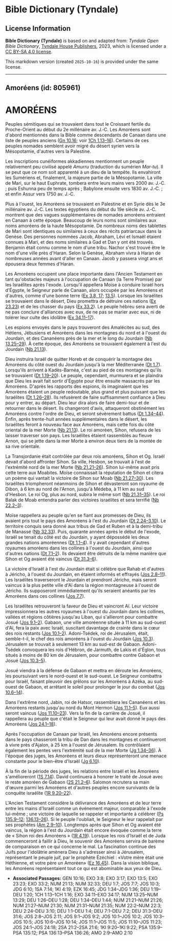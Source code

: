 # Bible Dictionary (Tyndale)

## License Information

**Bible Dictionary (Tyndale)** is based on and adapted from: _Tyndale Open Bible Dictionary_, [Tyndale House Publishers](https://tyndaleopenresources.com/), 2023, which is licensed under a [CC BY-SA 4.0 license](https://creativecommons.org/licenses/by-sa/4.0/legalcode.en).

This markdown version (created `2025-10-16`) is provided under the same license.



--------------------------------

## Amoréens (id: 805961)

AMORÉENS
========

Peuples sémitiques qui se trouvaient dans tout le Croissant fertile du Proche\-Orient au début du 2e millénaire av. J.‑C. Les Amoréens sont d'abord mentionnés dans la Bible comme descendants de Canaan dans une liste de peuples anciens ([Gn 10\.16](https://ref.ly/Gen10:16); voir [1Ch 1\.13–16](https://ref.ly/1Chr1:13-1Chr1:16)). Certains de ces peuples nomades semblent avoir migré du désert syrien vers la Mésopotamie, d'autres vers la Palestine.

Les inscriptions cunéiformes akkadiennes mentionnent un peuple relativement peu civilisé appelé *Amurru* (traduction du sumérien *Mar\-tu*). Il se peut que ce nom soit apparenté à un dieu de la tempête. Ils envahiront les Sumériens et, finalement, la majeure partie de la Mésopotamie. La ville de Mari, sur le haut Euphrate, tombera entre leurs mains vers 2000 av. J.‑C. ; puis Eshunna peu de temps après ; Babylone ensuite vers 1830 av. J.‑C. ; et enfin Assur vers 1750 av. J.‑C.

Plus à l'ouest, les Amoréens se trouvaient en Palestine et en Syrie dès le 3e millénaire av. J.‑C. Les textes égyptiens du début du 19e siècle av. J.‑C. montrent que des vagues supplémentaires de nomades amoréens entraient en Canaan à cette époque. Beaucoup de leurs noms sont similaires aux noms amoréens de la haute Mésopotamie. De nombreux noms des tablettes de Mari sont identiques ou similaires à ceux des récits patriarcaux dans la Genèse. Des personnes nommées Jacob, Abraham, Lévi et Ismaël étaient connues à Mari, et des noms similaires à Gad et Dan y ont été trouvés. Benjamin était connu comme le nom d'une tribu. Nachor s'est trouvé être le nom d'une ville près d'Haran. Selon la Genèse, Abraham vivra à Haran de nombreuses années avant d'aller en Canaan. Jacob y passera vingt ans et épousera deux femmes d'Haran.

Les Amoréens occupent une place importante dans l'Ancien Testament en tant qu'obstacles majeurs à l'occupation de Canaan (la Terre Promise) par les Israélites après l'exode. Lorsqu'il appellera Moïse à conduire Israël hors d'Égypte, le Seigneur parle de Canaan, alors occupée par les Amoréens et d'autres, comme d'une bonne terre ([Ex 3\.8, 17](https://ref.ly/Exod3:8,Exod3:17); [13\.5](https://ref.ly/Exod13:5)). Lorsque les Israélites se trouvaient dans le désert, Dieu promettra de détruire ces nations ([Ex 23\.23](https://ref.ly/Exod23:23)) et de les chasser du pays ([Ex 33\.2](https://ref.ly/Exod33:2)). Le peuple hébreu sera averti de ne pas conclure d'alliances avec eux, de ne pas se marier avec eux, ni de tolérer leur culte des idolâtre ([Ex 34\.11–17](https://ref.ly/Exod34:11-Exod34:17)).

Les espions envoyés dans le pays trouveront des Amalécites au sud, des Hétiens, Jébusiens et Amoréens dans les montagnes du nord et à l'ouest du Jourdain, et des Cananéens près de la mer et le long du Jourdain ([Nb 13\.25–29](https://ref.ly/Num13:25-Num13:29)). À cette époque, des Amoréens se trouvaient également à l'est du Jourdain ([Nb 21\.13](https://ref.ly/Num21:13)).

Dieu instruira Israël de quitter Horeb et de conquérir la montagne des Amoréens du côté ouest du Jourdain jusqu'à la mer Méditerranée ([Dt 1\.7](https://ref.ly/Deut1:7)). Lorsqu'ils arrivent à Kadès\-Barnéa, c'est au pied de ces montagnes qu'ils se trouvaient ([Dt 1\.19–20](https://ref.ly/Deut1:19-Deut1:20)). Le peuple, cependant, murmurera et se plaindra que Dieu les avait fait sortir d'Égypte pour être ensuite massacrés par les Amoréens. D'après les rapports des espions, ils imaginaient que les Amoréens étaient un peuple redoutable, plus grand et plus puissant que les Israélites ([Dt 1\.26–28](https://ref.ly/Deut1:26-Deut1:28)). Ils refusèrent de faire suffisamment confiance à Dieu pour y entrer, au départ. Dieu leur dira alors de faire demi\-tour et de retourner dans le désert. Ils changeront d'avis, attaqueront obstinément les Amoréens contre l'ordre de Dieu, et seront sévèrement battus ([Dt 1\.34–44](https://ref.ly/Deut1:34-Deut1:44)). Enfin, après trente\-huit années supplémentaires dans le désert, les Israélites feront à nouveau face aux Amoréens, mais cette fois du côté oriental de la mer Morte ([Nb 21\.13](https://ref.ly/Num21:13)). Le roi amoréen, Sihon, refusera de les laisser traverser son pays. Les Israélites étaient rassemblés au fleuve Arnon, qui se jette dans la mer Morte à environ deux tiers de la montée de sa rive orientale.

La Transjordanie était contrôlée par deux rois amoréens, Sihon et Og. Israël devait d'abord affronter Sihon. Sa ville, Hesbon, se trouvait à l'est de l'extrémité nord de la mer Morte ([Nb 21\.21–26](https://ref.ly/Num21:21-Num21:26)). Sihon lui\-même avait pris cette terre aux Moabites. Moïse connaissait la réputation de Sihon et citera un poème qui vantait la victoire de Sihon sur Moab ([Nb 21\.27–30](https://ref.ly/Num21:27-Num21:30)). Les Israélites triompheront néanmoins de Sihon et dévasteront son royaume de Dibon, à 6 km au nord de l'Arnon, jusqu'à Médeba, à 11 km au sud d'Hesbon. Le roi Og, plus au nord, subira le même sort ([Nb 21\.31–35](https://ref.ly/Num21:31-Num21:35)). Le roi Balak de Moab entendra parler des victoires israélites et sera terrifié ([Nb 22\.2–3](https://ref.ly/Num22:2-Num22:3)).

Moïse rappellera au peuple qu'en se fiant aux promesses de Dieu, ils avaient pris tout le pays des Amoréens à l'est du Jourdain ([Dt 2\.24–3\.10](https://ref.ly/Deut2:24-Deut3:10)). Le territoire conquis sera donné aux tribus de Gad et Ruben et à la demi\-tribu de Manassé ([Nb 32\.33](https://ref.ly/Num32:33)). Puis, quarante années après le début de l'exode, Israël se tenait du côté est du Jourdain, y ayant dépossédé les deux grandes nations amoréennes ([Dt 1\.1–4](https://ref.ly/Deut1:1-Deut1:4)). Il y avait cependant d'autres royaumes amoréens dans les collines à l'ouest du Jourdain, ainsi que d'autres nations ([Dt 7\.1–2](https://ref.ly/Deut7:1-Deut7:2)). Ils devaient être détruits de la même manière que Sihon et Og avaient été vaincus ([Dt 31\.3–6](https://ref.ly/Deut31:3-Deut31:6)).

La victoire d'Israël à l'est du Jourdain était si célèbre que Rahab et d'autres à Jéricho, à l'ouest du Jourdain, en étaient informés et effrayés ([Jos 2\.8–11](https://ref.ly/Josh2:8-Josh2:11)). Les Israélites traverseront le Jourdain et prendront Jéricho, mais seront vaincus à la plus petite ville d'Aï dans la région montagneuse à l'ouest de Jéricho. Ils supposeront immédiatement qu'ils seraient anéantis par les Amoréens dans ces collines ([Jos 7\.7](https://ref.ly/Josh7:7)).

Les Israélites retrouveront la faveur de Dieu et vaincront Aï. Leur victoire impressionnera les autres royaumes à l'ouest du Jourdain dans les collines, vallées et régions côtières jusqu'au Liban, qui s'allieront pour combattre Josué ([Jos 9\.1–2](https://ref.ly/Josh9:1-Josh9:2)). Gabaon, une ville amoréenne située à 11 km au sud\-ouest d'Aï, fera la paix avec Israël, suscitant davantage de crainte dans le cœur des rois restants ([Jos 10\.1–2](https://ref.ly/Josh10:1-Josh10:2)). Adoni\-Tsédek, roi de Jérusalem, était, semble\-t\-il, le chef des rois amoréens à l'ouest du Jourdain ([Jos 10\.3](https://ref.ly/Josh10:3)). Jérusalem se trouvait à seulement 13 km au sud\-est de Gabaon. Adoni\-Tsédek convoquera les rois d'Hébron, de Jarmuth, de Lakis et d'Églon, tous situés à moins de 80 km de Jérusalem, pour combattre contre Gabaon et Josué ([Jos 10\.3–5](https://ref.ly/Josh10:3-Josh10:5)).

Josué viendra à la défense de Gabaon et mettra en déroute les Amoréens, les poursuivant vers le nord\-ouest et le sud\-ouest. Le Seigneur combattra pour Israël, faisant pleuvoir des grêlons sur les Amoréens à Azéka, au sud\-ouest de Gabaon, et arrêtant le soleil pour prolonger le jour du combat ([Jos 10\.6–14](https://ref.ly/Josh10:6-Josh10:14)).

Dans l'extrême nord, Jabin, roi de Hatsor, rassemblera les Cananéens et les Amoréens restants jusqu'au nord du Mont Hermon ([Jos 11\.1–5](https://ref.ly/Josh11:1-Josh11:5)). Eux aussi seront vaincus ([Jos 11\.10–23](https://ref.ly/Josh11:10-Josh11:23)). Vers la fin de la carrière de Josué, il rappellera au peuple que c'était le Seigneur qui leur avait donné le pays des Amoréens ([Jos 24\.1–18](https://ref.ly/Josh24:1-Josh24:18)).

Après l'occupation de Canaan par Israël, les Amoréens encore présents dans le pays chasseront la tribu de Dan dans les montagnes et continueront à vivre près d'Ajalon, à 25 km à l'ouest de Jérusalem. Ils contrôlaient également les pentes vers l'extrémité sud de la mer Morte ([Jg 1\.34–36](https://ref.ly/Judg1:34-Judg1:36)). À l'époque des juges, les Amoréens et leurs dieux représenteront une menace constante pour le bien\-être d'Israël ([Jg 6\.10](https://ref.ly/Judg6:10)).

À la fin de la période des juges, les relations entre Israël et les Amoréens s'amélioreront ([1S 7\.14](https://ref.ly/1Sam7:14)). David continuera à honorer le traité de Josué avec le reste amoréen de Gabaon ([2S 21\.2–6](https://ref.ly/2Sam21:2-2Sam21:6)). Salomon recrutera sa main d'œuvre parmi les Amoréens et d'autres peuples encore survivants de la conquête israélite ([1R 9\.20–22](https://ref.ly/1Kgs9:20-1Kgs9:22)).

L'Ancien Testament considère la délivrance des Amoréens et de leur terre entre les mains d'Israël comme un événement majeur, comparable à l'exode lui\-même ; une victoire de laquelle se rappeler et importante à célébrer ([Ps 135\.9–12](https://ref.ly/Ps135:9-Ps135:12); [136\.13–26](https://ref.ly/Ps136:13-Ps136:26)). Si le peuple l'oubliait, le Seigneur le leur rappelait par ses prophètes ([Am 2\.9–10](https://ref.ly/Amos2:9-Amos2:10)). Longtemps après que Sihon et Og avaient été vaincus, la région à l'est du Jourdain était encore évoquée comme la terre de « Sihon roi des Amoréens » ([1R 4\.19](https://ref.ly/1Kgs4:19)). Lorsque les rois d'Israël et de Juda commenceront à faillir à Dieu, le souvenir des Amoréens servira de barème de comparaison en ce qui concerne le mal. La fascination continue des Juifs pour l'idolâtrie amènera Dieu à s'adresser ainsi à Jérusalem, représentant le peuple juif, par le prophète Ézéchiel : «Votre mère était une Héthienne, et votre père un Amoréen» ([Ez 16\.45](https://ref.ly/Ezek16:45)). Dans la vision biblique, les Amoréens représentaient tout ce qui est abominable aux yeux de Dieu.

* **Associated Passages:** GEN 10:16; EXO 3:8; EXO 3:17; EXO 13:5; EXO 23:23; EXO 33:2; NUM 21:13; NUM 32:33; DEU 1:7; JOS 7:7; JOS 10:3; JDG 6:10; 1SA 7:14; 1KI 4:19; EZK 16:45; JDG 1:34–JDG 1:36; DEU 1:19–DEU 1:20; 1CH 1:13–1CH 1:16; EXO 34:11–EXO 34:17; NUM 13:25–NUM 13:29; DEU 1:26–DEU 1:28; DEU 1:34–DEU 1:44; NUM 21:21–NUM 21:26; NUM 21:27–NUM 21:30; NUM 21:31–NUM 21:35; NUM 22:2–NUM 22:3; DEU 2:24–DEU 3:10; DEU 1:1–DEU 1:4; DEU 7:1–DEU 7:2; DEU 31:3–DEU 31:6; JOS 2:8–JOS 2:11; JOS 9:1–JOS 9:2; JOS 10:1–JOS 10:2; JOS 10:3–JOS 10:5; JOS 10:6–JOS 10:14; JOS 11:1–JOS 11:5; JOS 11:10–JOS 11:23; JOS 24:1–JOS 24:18; 2SA 21:2–2SA 21:6; 1KI 9:20–1KI 9:22; PSA 135:9–PSA 135:12; PSA 136:13–PSA 136:26; AMO 2:9–AMO 2:10

